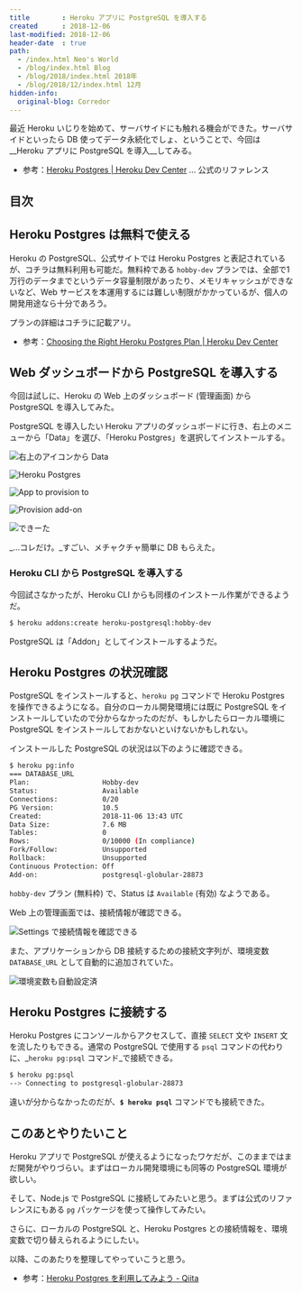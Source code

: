 ```yaml
---
title        : Heroku アプリに PostgreSQL を導入する
created      : 2018-12-06
last-modified: 2018-12-06
header-date  : true
path:
  - /index.html Neo's World
  - /blog/index.html Blog
  - /blog/2018/index.html 2018年
  - /blog/2018/12/index.html 12月
hidden-info:
  original-blog: Corredor
---
```


最近 Heroku いじりを始めて、サーバサイドにも触れる機会ができた。サーバサイドといったら DB 使ってデータ永続化でしょ、ということで、今回は __Heroku アプリに PostgreSQL を導入__してみる。

- 参考：[Heroku Postgres | Heroku Dev Center](https://devcenter.heroku.com/articles/heroku-postgresql) … 公式のリファレンス

## 目次

## Heroku Postgres は無料で使える

Heroku の PostgreSQL、公式サイトでは Heroku Postgres と表記されているが、コチラは無料利用も可能だ。無料枠である `hobby-dev` プランでは、全部で1万行のデータまでというデータ容量制限があったり、メモリキャッシュができないなど、Web サービスを本運用するには難しい制限がかかっているが、個人の開発用途なら十分であろう。

プランの詳細はコチラに記載アリ。

- 参考：[Choosing the Right Heroku Postgres Plan | Heroku Dev Center](https://devcenter.heroku.com/articles/heroku-postgres-plans#hobby-tier)

## Web ダッシュボードから PostgreSQL を導入する

今回は試しに、Heroku の Web 上のダッシュボード (管理画面) から PostgreSQL を導入してみた。

PostgreSQL を導入したい Heroku アプリのダッシュボードに行き、右上のメニューから「Data」を選び、「Heroku Postgres」を選択してインストールする。

![右上のアイコンから Data](06-01-05.png)

![Heroku Postgres](06-01-04.png)

![App to provision to](06-01-03.png)

![Provision add-on](06-01-02.png)

![できーた](06-01-01.png)

_…コレだけ。_すごい、メチャクチャ簡単に DB もらえた。

### Heroku CLI から PostgreSQL を導入する

今回試さなかったが、Heroku CLI からも同様のインストール作業ができるようだ。

```bash
$ heroku addons:create heroku-postgresql:hobby-dev
```

PostgreSQL は「Addon」としてインストールするようだ。

## Heroku Postgres の状況確認

PostgreSQL をインストールすると、`heroku pg` コマンドで Heroku Postgres を操作できるようになる。自分のローカル開発環境には既に PostgreSQL をインストールしていたので分からなかったのだが、もしかしたらローカル環境に PostgreSQL をインストールしておかないといけないかもしれない。

インストールした PostgreSQL の状況は以下のように確認できる。

```bash
$ heroku pg:info
=== DATABASE_URL
Plan:                  Hobby-dev
Status:                Available
Connections:           0/20
PG Version:            10.5
Created:               2018-11-06 13:43 UTC
Data Size:             7.6 MB
Tables:                0
Rows:                  0/10000 (In compliance)
Fork/Follow:           Unsupported
Rollback:              Unsupported
Continuous Protection: Off
Add-on:                postgresql-globular-28873
```

`hobby-dev` プラン (無料枠) で、Status は `Available` (有効) なようである。

Web 上の管理画面では、接続情報が確認できる。

![Settings で接続情報を確認できる](06-01-07.png)

また、アプリケーションから DB 接続するための接続文字列が、環境変数 `DATABASE_URL` として自動的に追加されていた。

![環境変数も自動設定済](06-01-06.png)

## Heroku Postgres に接続する

Heroku Postgres にコンソールからアクセスして、直接 `SELECT` 文や `INSERT` 文を流したりもできる。通常の PostgreSQL で使用する `psql` コマンドの代わりに、_`heroku pg:psql` コマンド_で接続できる。

```bash
$ heroku pg:psql
--> Connecting to postgresql-globular-28873
```

違いが分からなかったのだが、__`$ heroku psql`__ コマンドでも接続できた。

## このあとやりたいこと

Heroku アプリで PostgreSQL が使えるようになったワケだが、このままではまだ開発がやりづらい。まずはローカル開発環境にも同等の PostgreSQL 環境が欲しい。

そして、Node.js で PostgreSQL に接続してみたいと思う。まずは公式のリファレンスにもある `pg` パッケージを使って操作してみたい。

さらに、ローカルの PostgreSQL と、Heroku Postgres との接続情報を、環境変数で切り替えられるようにしたい。

以降、このあたりを整理してやっていこうと思う。

- 参考：[Heroku Postgres を利用してみよう - Qiita](https://qiita.com/shosho/items/5ebabf11efb1f3b604f7)
